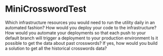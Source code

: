 # MiniCrosswordTest

Which infrastructure resources you would need to run the utility daily in an automated fashion?
How would you deploy your code to the infrastructure?
How would you automate your deployments so that each push to your default branch will trigger a deployment to your production environment Is it possible to get the data about past crosswords? If yes, how would you build a solution to get all the historical crosswords data?
